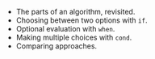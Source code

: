 * The parts of an algorithm, revisited.
* Choosing between two options with `if`.
* Optional evaluation with `when`.
* Making multiple choices with `cond`.
* Comparing approaches.
